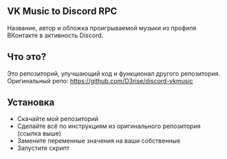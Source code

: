 ## VK Music to Discord RPC

Название, автор и обложка проигрываемой музыки из профиля ВКонтакте в активность Discord.

## Что это?

Это репозиторий, улучшающий код и функционал другого репозитория.
Оригинальный репо: https://github.com/D3rise/discord-vkmusic

## Установка

* Скачайте мой репозиторий
* Сделайте всё по инструкциям из оригинального репозитория (ссылка выше)
* Замените переменные значения на ваши собственные
* Запустите скрипт
